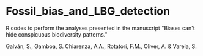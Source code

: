 # Fossil_bias_and_LBG_detection

R codes to perform the analyses presented in the manuscript "Biases can't hide conspicuous biodiversity patterns."

Galván, S., Gamboa, S. Chiarenza, A.A., Rotatori, F.M., Oliver, A. & Varela, S.
